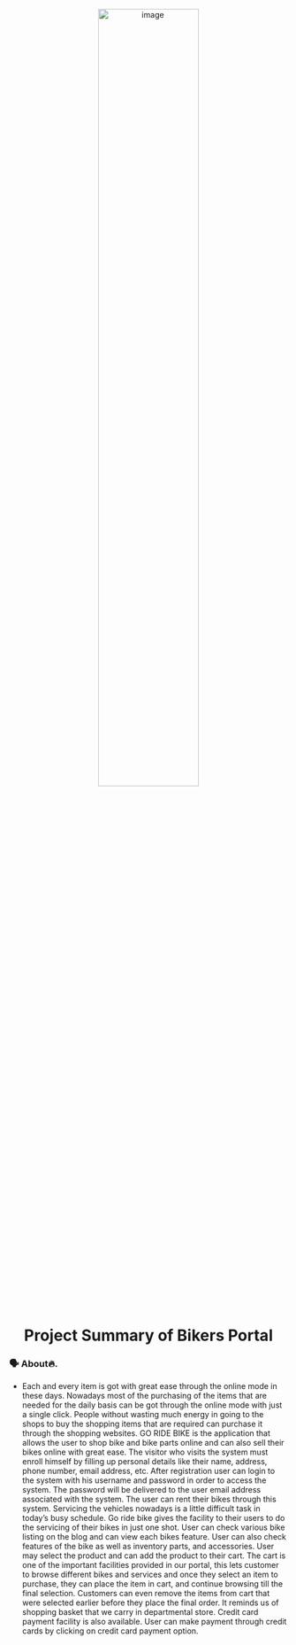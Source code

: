 <p align="center">
        <img src="https://startuppakistan.com.pk/wp-content/uploads/2021/11/suzuki-hayabusa-2021-price-in-pakistan-features-a.jpeg" alt="image" width="60%" >
</p>

<h1 align="center"> Project Summary of Bikers Portal</h1>

### 🗣 About🔥.
- Each and every item is got with great ease through the online mode in these days. Nowadays most of the purchasing of the items that are needed for the daily basis can be got through the online mode with just a single click. People without wasting much energy in going to the shops to buy the shopping items that are required can purchase it through the shopping websites. GO RIDE BIKE is the application that allows the user to shop bike and bike parts online and can also sell their bikes online with great ease.  The visitor who visits the system must enroll himself by filling up personal details like their name, address, phone number, email address, etc. After registration user can login to the system with his username and password in order to access the system. The password will be delivered to the user email address associated with the system. The user can rent their bikes through this system. Servicing the vehicles nowadays is a little difficult task in today’s busy schedule. Go ride bike gives the facility to their users to do the servicing of their bikes in just one shot. User can check various bike listing on the blog and can view each bikes feature. User can also check features of the bike as well as inventory parts, and accessories. User may select the product and can add the product to their cart. The cart is one of the important facilities provided in our portal, this lets customer to browse different bikes and services and once they select an item to purchase, they can place the item in cart, and continue browsing till the final selection. Customers can even remove the items from cart that were selected earlier before they place the final order. It reminds us of shopping basket that we carry in departmental store. Credit card payment facility is also available.  User can make payment through credit cards by clicking on credit card payment option.

